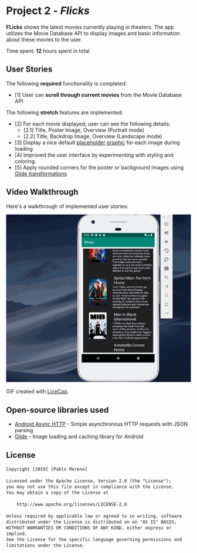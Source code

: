 # Project 2 - *Flicks*

**FLicks** shows the latest movies currently playing in theaters. The app utilizes the Movie Database API to display images and basic information about these movies to the user.

Time spent: **12** hours spent in total

## User Stories

The following **required** functionality is completed:

* [1] User can **scroll through current movies** from the Movie Database API

The following **stretch** features are implemented:

* [2] For each movie displayed, user can see the following details:
  * [2.1] Title, Poster Image, Overview (Portrait mode)
  * [2.2] Title, Backdrop Image, Overview (Landscape mode)
* [3] Display a nice default [placeholder graphic](https://guides.codepath.org/android/Displaying-Images-with-the-Glide-Library#advanced-usage) for each image during loading
* [4] Improved the user interface by experimenting with styling and coloring.
* [5] Apply rounded corners for the poster or background images using [Glide transformations](https://guides.codepath.org/android/Displaying-Images-with-the-Glide-Library#transformations)


## Video Walkthrough

Here's a walkthrough of implemented user stories:

<img src='https://github.com/PabloMoreno2000/Flicks/blob/master/flicksG2.gif' title='Video Walkthrough' width='' alt='Video Walkthrough' />

GIF created with [LiceCap](http://www.cockos.com/licecap/).


## Open-source libraries used

- [Android Async HTTP](https://github.com/loopj/android-async-http) - Simple asynchronous HTTP requests with JSON parsing
- [Glide](https://github.com/bumptech/glide) - Image loading and caching library for Android

## License

    Copyright [2019] [Pablo Moreno]

    Licensed under the Apache License, Version 2.0 (the "License");
    you may not use this file except in compliance with the License.
    You may obtain a copy of the License at

        http://www.apache.org/licenses/LICENSE-2.0

    Unless required by applicable law or agreed to in writing, software
    distributed under the License is distributed on an "AS IS" BASIS,
    WITHOUT WARRANTIES OR CONDITIONS OF ANY KIND, either express or implied.
    See the License for the specific language governing permissions and
    limitations under the License.

